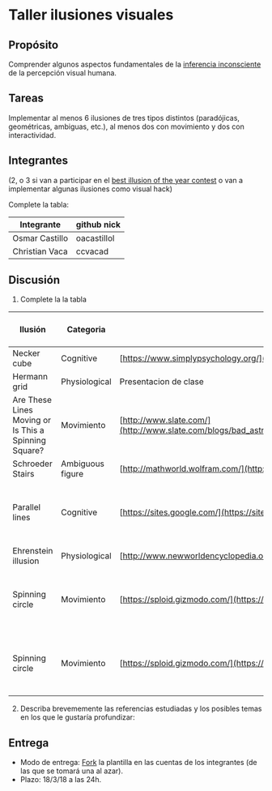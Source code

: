 # Taller ilusiones visuales

## Propósito

Comprender algunos aspectos fundamentales de la [inferencia inconsciente](https://github.com/VisualComputing/Cognitive) de la percepción visual humana.

## Tareas

Implementar al menos 6 ilusiones de tres tipos distintos (paradójicas, geométricas, ambiguas, etc.), al menos dos con movimiento y dos con interactividad.

## Integrantes
(2, o 3 si van a participar en el [best illusion of the year contest](illusionoftheyear.com) o van a implementar algunas ilusiones como visual hack)

Complete la tabla:

| Integrante     | github nick |
|----------------|-------------|
| Osmar Castillo | oacastillol |
| Christian Vaca | ccvacad     |

## Discusión

1. Complete la la tabla

| Ilusión                                              | Categoria        | Referencia                                                                                                                                             | Tipo de interactividad (si aplica)                                 | URL código base (si aplica)                                                                                                                                                                                  |
|------------------------------------------------------|------------------|--------------------------------------------------------------------------------------------------------------------------------------------------------|--------------------------------------------------------------------|--------------------------------------------------------------------------------------------------------------------------------------------------------------------------------------------------------------|
| Necker cube                                          | Cognitive        | [https://www.simplypsychology.org/](https://www.simplypsychology.org/perception-theories.html)                                                         | N/A                                                                | [https://ccvacad.github.io/Illusions_ws/Necker cube/](https://ccvacad.github.io/Illusions_ws/Necker%20cube/)                                                                                                 |
| Hermann grid                                         | Physiological    | Presentacion de clase                                                                                                                                  | N/A                                                                | [https://ccvacad.github.io/Illusions_ws/Hermann grid/](https://ccvacad.github.io/Illusions_ws/Hermann%20grid/)                                                                                               |
| Are These Lines Moving or Is This a Spinning Square? | Movimiento       | [http://www.slate.com/](http://www.slate.com/blogs/bad_astronomy/2016/04/19/binding_motion_illusion_of_lines_moving_looks_like_a_spinning_square.html) | Aparece y desaparecen los cubos cuando se oprime una tecla         | [https://ccvacad.github.io/Illusions_ws/Are These Lines Moving or Is This a Spinning Square/](https://ccvacad.github.io/Illusions_ws/Are%20These%20Lines%20Moving%20or%20Is%20This%20a%20Spinning%20Square/) |
| Schroeder Stairs                                     | Ambiguous figure | [http://mathworld.wolfram.com/](http://mathworld.wolfram.com/SchroederStairs.html)                                                                     | N/A                                                                |[https://oacastillol.github.io/Illusions_ws/SchroederStairs/](https://oacastillol.github.io/Illusions_ws/SchroederStairs/) |
| Parallel lines                                       | Cognitive        | [https://sites.google.com/](https://sites.google.com/site/ilusionesopticas1903/home/lineas)                                                            | Aparece y desaparecen las lineas del fondo cuando oprime una tecla |[https://oacastillol.github.io/Illusions_ws/ParallelLines/](https://oacastillol.github.io/Illusions_ws/ParallelLines/)|
| Ehrenstein illusion                                  | Physiological    | [http://www.newworldencyclopedia.org/](http://www.newworldencyclopedia.org/entry/Ehrenstein_illusion)                                                  | Movimiento de las lineas                                           | [https://oacastillol.github.io/Illusions_ws/EhrensteinIllusion/](https://oacastillol.github.io/Illusions_ws/EhrensteinIllusion/)                                                                             |
| Spinning circle                                          | Movimiento        | [https://sploid.gizmodo.com/](https://sploid.gizmodo.com/all-the-white-dots-in-this-rotating-circle-are-moving-i-1608517148)                                                         |Aparece y desaparecen las lineas cuando se oprime una tecla|  |
| Spinning circle                                          | Movimiento        | [https://sploid.gizmodo.com/](https://sploid.gizmodo.com/all-the-white-dots-in-this-rotating-circle-are-moving-i-1608517148)                                                         |Aparece y desaparecen las lineas cuando se oprime una tecla| [https://ccvacad.github.io/Illusions_ws/Spinning circle/](https://ccvacad.github.io/Illusions_ws/Spinning%20circle/) |


2. Describa brevememente las referencias estudiadas y los posibles temas en los que le gustaría profundizar:

## Entrega

* Modo de entrega: [Fork](https://help.github.com/articles/fork-a-repo/) la plantilla en las cuentas de los integrantes (de las que se tomará una al azar).
* Plazo: 18/3/18 a las 24h.
